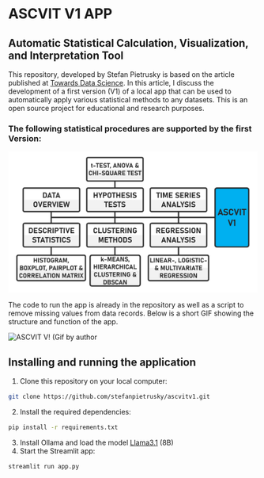 # ASCVIT V1 APP
## Automatic Statistical Calculation, Visualization, and Interpretation Tool

This repository, developed by Stefan Pietrusky is based on the article published at [Towards Data Science](https://medium.com/towards-data-science/ascvit-v1-automatic-statistical-calculation-visualization-and-interpretation-tool-aa910001a3a7). In this article, I discuss the development of a first version (V1) of a local app that can be used to automatically apply various statistical methods to any datasets. This is an open source project for educational and research purposes.

### The following statistical procedures are supported by the first Version:
![ASCVIT V1 Overview of analysis methods (Image by author)](images/ASCVITV1_Overview.png)

The code to run the app is already in the repository as well as a script to remove missing values from data records. Below is a short GIF showing the structure and function of the app.

![ASCVIT V! (Gif by author](images/ASCVITV1.gif)

## Installing and running the application 
1. Clone this repository on your local computer: 
```bash 
git clone https://github.com/stefanpietrusky/ascvitv1.git
```
2. Install the required dependencies:
```bash 
pip install -r requirements.txt
```
3. Install Ollama and load the model [Llama3.1](https://ollama.com/library/llama3.1) (8B)
4. Start the Streamlit app:
```bash 
streamlit run app.py
```
